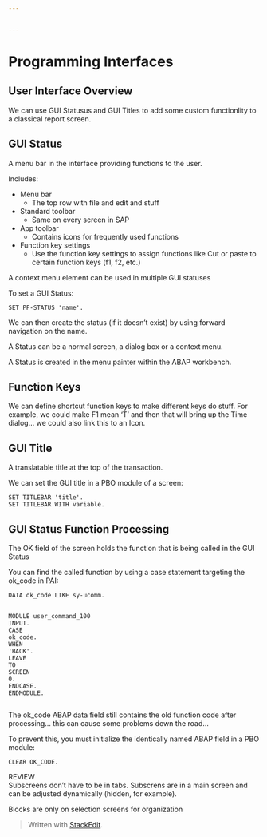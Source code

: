 ```yaml
---


---
```


<h1 id="programming-interfaces">Programming Interfaces</h1>
<h2 id="user-interface-overview">User Interface Overview</h2>
<p>We can use GUI Statusus and GUI Titles to add some custom functionlity to a classical report screen.</p>
<h2 id="gui-status">GUI Status</h2>
<p>A menu bar in the interface providing functions to the user.</p>
<p>Includes:</p>
<ul>
<li>Menu bar
<ul>
<li>The top row with file and edit and stuff</li>
</ul>
</li>
<li>Standard toolbar
<ul>
<li>Same on every screen in SAP</li>
</ul>
</li>
<li>App toolbar
<ul>
<li>Contains icons for frequently used functions</li>
</ul>
</li>
<li>Function key settings
<ul>
<li>Use the function key settings to assign functions like Cut  or paste to certain function keys (f1, f2, etc.)</li>
</ul>
</li>
</ul>
<p>A context menu element can be used in multiple GUI statuses</p>
<p>To set a GUI Status:</p>
<pre class=" language-abap"><code class="prism  language-abap"><span class="token keyword">SET</span> <span class="token keyword">PF-STATUS</span> <span class="token string">'name'</span><span class="token punctuation">.</span>
</code></pre>
<p>We can then create the status (if it doesn’t exist) by using forward navigation on the name.</p>
<p>A Status can be a normal screen, a dialog box or a context menu.</p>
<p>A Status is created in the menu painter within the ABAP workbench.</p>
<h2 id="function-keys">Function Keys</h2>
<p>We can define shortcut function keys to make different keys do stuff. For example, we could make F1 mean ‘T’ and then that will bring up the Time dialog… we could also link this to an Icon.</p>
<h2 id="gui-title">GUI Title</h2>
<p>A translatable title at the top of the transaction.</p>
<p>We can set the GUI title in a PBO module of a screen:</p>
<pre class=" language-abap"><code class="prism  language-abap"><span class="token keyword">SET</span> <span class="token keyword">TITLEBAR</span> <span class="token string">'title'</span><span class="token punctuation">.</span>
<span class="token keyword">SET</span> <span class="token keyword">TITLEBAR</span> <span class="token keyword">WITH</span> variable<span class="token punctuation">.</span>
</code></pre>
<h2 id="gui-status-function-processing">GUI Status Function Processing</h2>
<p>The OK field of the screen holds the function that is being called in the GUI Status</p>
<p>You can find the called function by using a case statement targeting the ok_code in PAI:</p>
<pre class=" language-abap"><code class="prism  language-abap"><span class="token keyword">DATA</span> ok_code <span class="token keyword">LIKE</span> sy<span class="token token-operator punctuation">-</span>ucomm<span class="token punctuation">.</span>

<span class="token keyword">MODULE</span> user_command_100 <span class="token keyword">INPUT</span><span class="token punctuation">.</span>
	<span class="token keyword">CASE</span> ok_code<span class="token punctuation">.</span>
		<span class="token keyword">WHEN</span> <span class="token string">'BACK'</span><span class="token punctuation">.</span>
			<span class="token keyword">LEAVE</span> <span class="token keyword">TO</span> <span class="token keyword">SCREEN</span> <span class="token number">0</span><span class="token punctuation">.</span>
	<span class="token keyword">ENDCASE</span><span class="token punctuation">.</span>
<span class="token keyword">ENDMODULE</span><span class="token punctuation">.</span>
</code></pre>
<p>The ok_code ABAP data field still contains the old function code after processing… this can cause some problems down the road…</p>
<p>To prevent this, you must initialize the identically named ABAP field in a PBO module:</p>
<pre class=" language-abap"><code class="prism  language-abap"><span class="token keyword">CLEAR</span> OK_CODE<span class="token punctuation">.</span>
</code></pre>
<p>REVIEW<br>
Subscreens don’t have to be in tabs. Subscrens are in a main screen and can be adjusted dynamically (hidden, for example).</p>
<p>Blocks are only on selection screens for organization</p>
<blockquote>
<p>Written with <a href="https://stackedit.io/">StackEdit</a>.</p>
</blockquote>

